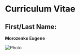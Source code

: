 # Curriculum Vitae

## First/Last Name:

**Morozenko Eugene**

![Photo](https://sun1.beltelecom-by-minsk.userapi.com/impg/h9bpY4u7dcpzJWKe_SObfO-W0iHrQscYIpJLsg/1oCMtEuc1fw.jpg?size=810x1080&quality=96&sign=b13c68abef6dc820ae19ea4bbe21a343&type=album)

